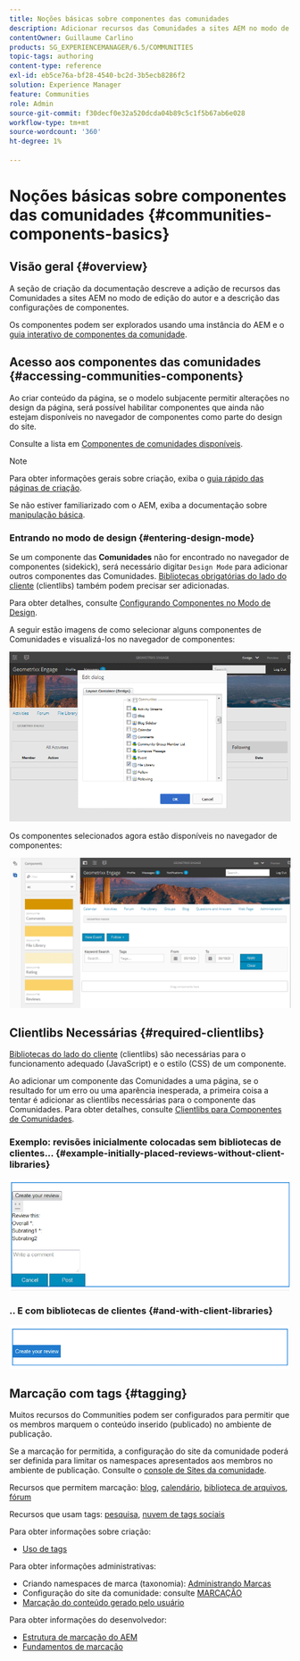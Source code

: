 ```yaml
---
title: Noções básicas sobre componentes das comunidades
description: Adicionar recursos das Comunidades a sites AEM no modo de edição e configurar componentes
contentOwner: Guillaume Carlino
products: SG_EXPERIENCEMANAGER/6.5/COMMUNITIES
topic-tags: authoring
content-type: reference
exl-id: eb5ce76a-bf28-4540-bc2d-3b5ecb8286f2
solution: Experience Manager
feature: Communities
role: Admin
source-git-commit: f30decf0e32a520dcda04b89c5c1f5b67ab6e028
workflow-type: tm+mt
source-wordcount: '360'
ht-degree: 1%

---
```


# Noções básicas sobre componentes das comunidades {#communities-components-basics}

## Visão geral {#overview}

A seção de criação da documentação descreve a adição de recursos das Comunidades a sites AEM no modo de edição do autor e a descrição das configurações de componentes.

Os componentes podem ser explorados usando uma instância do AEM e o [guia interativo de componentes da comunidade](components-guide.md).

## Acesso aos componentes das comunidades {#accessing-communities-components}

Ao criar conteúdo da página, se o modelo subjacente permitir alterações no design da página, será possível habilitar componentes que ainda não estejam disponíveis no navegador de componentes como parte do design do site.

Consulte a lista em [Componentes de comunidades disponíveis](author-communities.md#available-communities-components).

>[!NOTE]
>
>Para obter informações gerais sobre criação, exiba o [guia rápido das páginas de criação](../../help/sites-authoring/qg-page-authoring.md).
>
>Se não estiver familiarizado com o AEM, exiba a documentação sobre [manipulação básica](../../help/sites-authoring/basic-handling.md).

### Entrando no modo de design {#entering-design-mode}

Se um componente das **Comunidades** não for encontrado no navegador de componentes (sidekick), será necessário digitar `Design Mode` para adicionar outros componentes das Comunidades. [Bibliotecas obrigatórias do lado do cliente](#required-clientlibs) (clientlibs) também podem precisar ser adicionadas.

Para obter detalhes, consulte [Configurando Componentes no Modo de Design](../../help/sites-authoring/default-components-designmode.md).

A seguir estão imagens de como selecionar alguns componentes de Comunidades e visualizá-los no navegador de componentes:

![design-componente](assets/component-design.png)

Os componentes selecionados agora estão disponíveis no navegador de componentes:

![component-design1](assets/component-design1.png)

## Clientlibs Necessárias {#required-clientlibs}

[Bibliotecas do lado do cliente](../../help/sites-developing/clientlibs.md) (clientlibs) são necessárias para o funcionamento adequado (JavaScript) e o estilo (CSS) de um componente.

Ao adicionar um componente das Comunidades a uma página, se o resultado for um erro ou uma aparência inesperada, a primeira coisa a tentar é adicionar as clientlibs necessárias para o componente das Comunidades. Para obter detalhes, consulte [Clientlibs para Componentes de Comunidades](clientlibs.md).

### Exemplo: revisões inicialmente colocadas sem bibliotecas de clientes... {#example-initially-placed-reviews-without-client-libraries}

![clientlibs1](assets/clientlibs1.png)

### .. E com bibliotecas de clientes {#and-with-client-libraries}

![clientlibs2](assets/clientlibs2.png)

## Marcação com tags {#tagging}

Muitos recursos do Communities podem ser configurados para permitir que os membros marquem o conteúdo inserido (publicado) no ambiente de publicação.

Se a marcação for permitida, a configuração do site da comunidade poderá ser definida para limitar os namespaces apresentados aos membros no ambiente de publicação. Consulte o [console de Sites da comunidade](sites-console.md#tagging).

Recursos que permitem marcação: [blog](blog-feature.md), [calendário](calendar.md), [biblioteca de arquivos](file-library.md), [fórum](forum.md)

Recursos que usam tags: [pesquisa](search.md), [nuvem de tags sociais](tagcloud.md)

Para obter informações sobre criação:

* [Uso de tags](../../help/sites-authoring/tags.md)

Para obter informações administrativas:

* Criando namespaces de marca (taxonomia): [Administrando Marcas](../../help/sites-administering/tags.md)
* Configuração do site da comunidade: consulte [MARCAÇÃO](sites-console.md#tagging)
* [Marcação do conteúdo gerado pelo usuário](../../help/sites-authoring/tags.md)

Para obter informações do desenvolvedor:

* [Estrutura de marcação do AEM](../../help/sites-developing/framework.md)
* [Fundamentos de marcação](tag.md)
